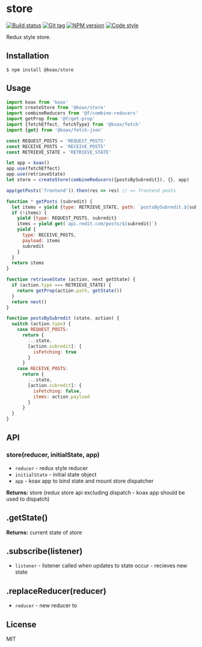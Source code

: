 
# store

[![Build status][travis-image]][travis-url]
[![Git tag][git-image]][git-url]
[![NPM version][npm-image]][npm-url]
[![Code style][standard-image]][standard-url]

Redux style store.

## Installation

    $ npm install @koax/store

## Usage

```js
import koax from 'koax'
import createStore from '@koax/store'
import combineReducers from '@f/combine-reducers'
import getProp from '@f/get-prop'
import {fetchEffect, fetchType} from '@koax/fetch'
import {get} from '@koax/fetch-json'

const REQUEST_POSTS = 'REQUEST_POSTS'
const RECEIVE_POSTS = 'RECEIVE_POSTS'
const RETRIEVE_STATE = 'RETRIEVE_STATE'

let app = koax()
app.use(fetchEffect)
app.use(retrieveState)
let store = createStore(combineReducers({postsBySubredit}), {}, app)

app(getPosts('frontend')).then(res => res) // => frontend posts

function * getPosts (subredit) {
  let items = yield {type: RETRIEVE_STATE, path: `postsBySubredit.${subredit}.items`}
  if (!items) {
    yield {type: REQUEST_POSTS, subredit}
    items = yield get(`api.redit.com/posts/${subredit}`)
    yield {
      type: RECEIVE_POSTS,
      payload: items
      subredit
    }
  }
  return items
}

function retrieveState (action, next getState) {
  if (action.type === RETRIEVE_STATE) {
    return getProp(action.path, getState())
  }
  return next()
}

function postsBySubredit (state, action) {
  switch (action.type) {
    case REQUEST_POSTS:
      return {
        ...state,
        [action.subredit]: {
          isFetching: true
        }
      }
    case RECEIVE_POSTS:
      return {
        ...state,
        [action.subredit]: {
          isFetching: false,
          items: action.payload
        }
      }
  }
}

```

## API

### store(reducer, initialState, app)

- `reducer` - redux style reducer
- `initialState` - initial state object
- `app` - koax app to bind state and mount store dispatcher

**Returns:** store (redux store api excluding dispatch - koax app should be used to dispatch)

## .getState()

**Returns:** current state of store

## .subscribe(listener)

- `listener` - listener called when updates to state occur - recieves new state

## .replaceReducer(reducer)

- `reducer` - new reducer to

## License

MIT

[travis-image]: https://img.shields.io/travis/koaxjs/store.svg?style=flat-square
[travis-url]: https://travis-ci.org/koaxjs/store
[git-image]: https://img.shields.io/github/tag/koaxjs/store.svg
[git-url]: https://github.com/koaxjs/store
[standard-image]: https://img.shields.io/badge/code%20style-standard-brightgreen.svg?style=flat
[standard-url]: https://github.com/feross/standard
[npm-image]: https://img.shields.io/npm/v/@koax/store.svg?style=flat-square
[npm-url]: https://npmjs.org/package/@koax/store

